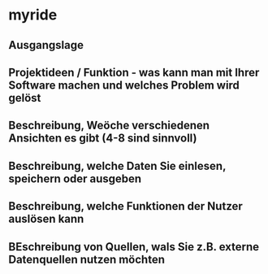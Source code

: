 # myride

## Ausgangslage 

## Projektideen / Funktion - was kann man mit Ihrer Software machen und welches Problem wird gelöst

## Beschreibung, Weöche verschiedenen Ansichten es gibt (4-8 sind sinnvoll)

## Beschreibung, welche Daten Sie einlesen, speichern oder ausgeben

## Beschreibung, welche Funktionen der Nutzer auslösen kann

## BEschreibung von Quellen, wals Sie z.B. externe Datenquellen nutzen möchten
